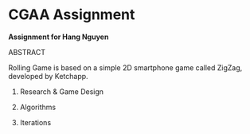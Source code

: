 # CGAA Assignment

__Assignment for Hang Nguyen__

ABSTRACT

Rolling Game is based on a simple 2D smartphone game called ZigZag, developed by Ketchapp.

1. Research & Game Design

2. Algorithms

3. Iterations